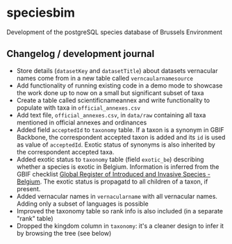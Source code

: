 # speciesbim
Development of the postgreSQL species database of Brussels Environment

## Changelog / development journal

- Store details (`datasetKey` and `datasetTitle`) about datasets vernacular names come from in a new table called `verncaularnamesource`
- Add functionality of running existing code in a demo mode to showcase the work done up to now on a small but significant subset of taxa
- Create a table called scientificnameannex and write functionality to populate with taxa in `official_annexes.csv`
- Add text file, `official_annexes.csv`, in `data/raw` containing all taxa mentioned in official annexes and ordinances
- Added field `acceptedId` to `taxonomy` table. If a taxon is a synonym in GBIF Backbone, the correspondent accepted 
taxon is added and its `id` is used as value of `acceptedId`. Exotic status of synonyms is also inherited by the 
correspondent accepted taxa.
- Added exotic status to `taxonomy` table (field `exotic_be`) describing whether a species is exotic in Belgium.
    Information is inferred from the GBIF checklist [Global Register of Introduced and Invasive Species - Belgium](https://www.gbif.org/dataset/6d9e952f-948c-4483-9807-575348147c7e).
    The exotic status is propagatd to all children of a taxon, if present.  
- Added vernacular names in `vernacularname` with all vernacular names. Adding only a subset of languages is possible
- Improved the taxonomy table so rank info is also included (in a separate "rank" table)
- Dropped the kingdom column in `taxonomy`: it's a cleaner design to infer it by browsing the tree (see below)

